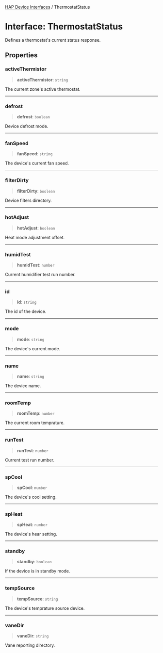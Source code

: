 [HAP Device Interfaces](../README.md) / ThermostatStatus

# Interface: ThermostatStatus

Defines a thermostat's current status response.

## Properties

### activeThermistor

> **activeThermistor**: `string`

The current zone's active thermostat.

***

### defrost

> **defrost**: `boolean`

Device defrost mode.

***

### fanSpeed

> **fanSpeed**: `string`

The device's current fan speed.

***

### filterDirty

> **filterDirty**: `boolean`

Device filters directory.

***

### hotAdjust

> **hotAdjust**: `boolean`

Heat mode adjustment offset.

***

### humidTest

> **humidTest**: `number`

Current humidifier test run number.

***

### id

> **id**: `string`

The id of the device.

***

### mode

> **mode**: `string`

The device's current mode.

***

### name

> **name**: `string`

The device name.

***

### roomTemp

> **roomTemp**: `number`

The current room temprature.

***

### runTest

> **runTest**: `number`

Current test run number.

***

### spCool

> **spCool**: `number`

The device's cool setting.

***

### spHeat

> **spHeat**: `number`

The device's hear setting.

***

### standby

> **standby**: `boolean`

If the device is in standby mode.

***

### tempSource

> **tempSource**: `string`

The device's temprature source device.

***

### vaneDir

> **vaneDir**: `string`

Vane reporting directory.
